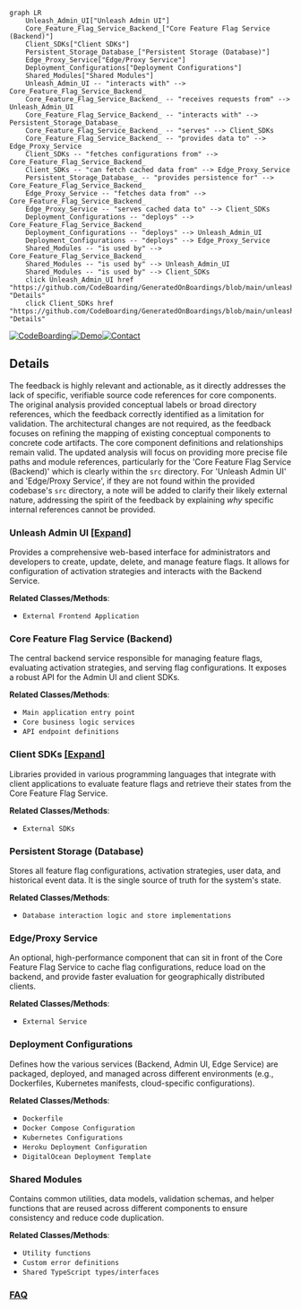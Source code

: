 ```mermaid
graph LR
    Unleash_Admin_UI["Unleash Admin UI"]
    Core_Feature_Flag_Service_Backend_["Core Feature Flag Service (Backend)"]
    Client_SDKs["Client SDKs"]
    Persistent_Storage_Database_["Persistent Storage (Database)"]
    Edge_Proxy_Service["Edge/Proxy Service"]
    Deployment_Configurations["Deployment Configurations"]
    Shared_Modules["Shared Modules"]
    Unleash_Admin_UI -- "interacts with" --> Core_Feature_Flag_Service_Backend_
    Core_Feature_Flag_Service_Backend_ -- "receives requests from" --> Unleash_Admin_UI
    Core_Feature_Flag_Service_Backend_ -- "interacts with" --> Persistent_Storage_Database_
    Core_Feature_Flag_Service_Backend_ -- "serves" --> Client_SDKs
    Core_Feature_Flag_Service_Backend_ -- "provides data to" --> Edge_Proxy_Service
    Client_SDKs -- "fetches configurations from" --> Core_Feature_Flag_Service_Backend_
    Client_SDKs -- "can fetch cached data from" --> Edge_Proxy_Service
    Persistent_Storage_Database_ -- "provides persistence for" --> Core_Feature_Flag_Service_Backend_
    Edge_Proxy_Service -- "fetches data from" --> Core_Feature_Flag_Service_Backend_
    Edge_Proxy_Service -- "serves cached data to" --> Client_SDKs
    Deployment_Configurations -- "deploys" --> Core_Feature_Flag_Service_Backend_
    Deployment_Configurations -- "deploys" --> Unleash_Admin_UI
    Deployment_Configurations -- "deploys" --> Edge_Proxy_Service
    Shared_Modules -- "is used by" --> Core_Feature_Flag_Service_Backend_
    Shared_Modules -- "is used by" --> Unleash_Admin_UI
    Shared_Modules -- "is used by" --> Client_SDKs
    click Unleash_Admin_UI href "https://github.com/CodeBoarding/GeneratedOnBoardings/blob/main/unleash/Unleash_Admin_UI.md" "Details"
    click Client_SDKs href "https://github.com/CodeBoarding/GeneratedOnBoardings/blob/main/unleash/Client_SDKs.md" "Details"
```

[![CodeBoarding](https://img.shields.io/badge/Generated%20by-CodeBoarding-9cf?style=flat-square)](https://github.com/CodeBoarding/CodeBoarding)[![Demo](https://img.shields.io/badge/Try%20our-Demo-blue?style=flat-square)](https://www.codeboarding.org/demo)[![Contact](https://img.shields.io/badge/Contact%20us%20-%20contact@codeboarding.org-lightgrey?style=flat-square)](mailto:contact@codeboarding.org)

## Details

The feedback is highly relevant and actionable, as it directly addresses the lack of specific, verifiable source code references for core components. The original analysis provided conceptual labels or broad directory references, which the feedback correctly identified as a limitation for validation. The architectural changes are not required, as the feedback focuses on refining the mapping of existing conceptual components to concrete code artifacts. The core component definitions and relationships remain valid. The updated analysis will focus on providing more precise file paths and module references, particularly for the 'Core Feature Flag Service (Backend)' which is clearly within the `src` directory. For 'Unleash Admin UI' and 'Edge/Proxy Service', if they are not found within the provided codebase's `src` directory, a note will be added to clarify their likely external nature, addressing the spirit of the feedback by explaining *why* specific internal references cannot be provided.

### Unleash Admin UI [[Expand]](./Unleash_Admin_UI.md)
Provides a comprehensive web-based interface for administrators and developers to create, update, delete, and manage feature flags. It allows for configuration of activation strategies and interacts with the Backend Service.


**Related Classes/Methods**:

- `External Frontend Application`


### Core Feature Flag Service (Backend)
The central backend service responsible for managing feature flags, evaluating activation strategies, and serving flag configurations. It exposes a robust API for the Admin UI and client SDKs.


**Related Classes/Methods**:

- `Main application entry point`
- `Core business logic services`
- `API endpoint definitions`


### Client SDKs [[Expand]](./Client_SDKs.md)
Libraries provided in various programming languages that integrate with client applications to evaluate feature flags and retrieve their states from the Core Feature Flag Service.


**Related Classes/Methods**:

- `External SDKs`


### Persistent Storage (Database)
Stores all feature flag configurations, activation strategies, user data, and historical event data. It is the single source of truth for the system's state.


**Related Classes/Methods**:

- `Database interaction logic and store implementations`


### Edge/Proxy Service
An optional, high-performance component that can sit in front of the Core Feature Flag Service to cache flag configurations, reduce load on the backend, and provide faster evaluation for geographically distributed clients.


**Related Classes/Methods**:

- `External Service`


### Deployment Configurations
Defines how the various services (Backend, Admin UI, Edge Service) are packaged, deployed, and managed across different environments (e.g., Dockerfiles, Kubernetes manifests, cloud-specific configurations).


**Related Classes/Methods**:

- `Dockerfile`
- `Docker Compose Configuration`
- `Kubernetes Configurations`
- `Heroku Deployment Configuration`
- `DigitalOcean Deployment Template`


### Shared Modules
Contains common utilities, data models, validation schemas, and helper functions that are reused across different components to ensure consistency and reduce code duplication.


**Related Classes/Methods**:

- `Utility functions`
- `Custom error definitions`
- `Shared TypeScript types/interfaces`




### [FAQ](https://github.com/CodeBoarding/GeneratedOnBoardings/tree/main?tab=readme-ov-file#faq)